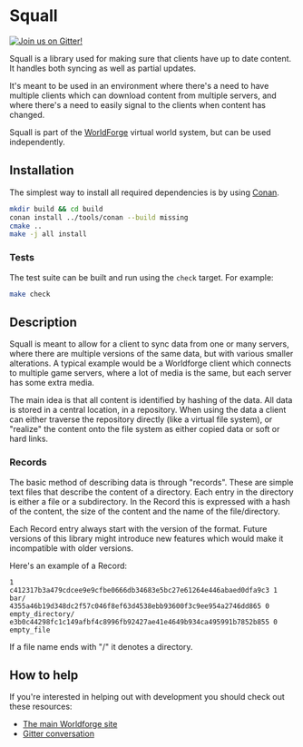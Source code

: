 # Squall

[![Join us on Gitter!](https://badges.gitter.im/Worldforge.svg)](https://gitter.im/Worldforge/Lobby)

Squall is a library used for making sure that clients have up to date content. It handles both syncing as well as partial updates.

It's meant to be used in an environment where there's a need to have multiple clients which can download content from multiple servers, and where there's a need to easily signal to the clients when content has changed.

Squall is part of the [WorldForge](http://worldforge.org/ "The main Worldforge site") virtual world system, but can be used independently.

## Installation

The simplest way to install all required dependencies is by using [Conan](https://www.conan.io).

```bash
mkdir build && cd build
conan install ../tools/conan --build missing
cmake ..
make -j all install
```

### Tests

The test suite can be built and run using the ```check``` target. For example:

```bash
make check
```

## Description

Squall is meant to allow for a client to sync data from one or many servers, where there are multiple versions of the same data, but with various smaller alterations. A typical example would be a Worldforge client which connects to multiple game servers, where a lot of media is the same, but each server has some extra media.

The main idea is that all content is identified by hashing of the data. All data is stored in a central location, in a repository. When using the data a client can either traverse the repository directly (like a virtual file system), or "realize" the content onto the file system as either copied data or soft or hard links.

### Records

The basic method of describing data is through "records". These are simple text files that describe the content of a directory. Each entry in the directory is either a file or a subdirectory. In the Record this is expressed with a hash of the content, the size of the content and the name of the file/directory.

Each Record entry always start with the version of the format. Future versions of this library might introduce new features which would make it incompatible with older versions.

Here's an example of a Record:

```
1
c412317b3a479cdcee9e9cfbe0666db34683e5bc27e61264e446abaed0dfa9c3 1 bar/
4355a46b19d348dc2f57c046f8ef63d4538ebb93600f3c9ee954a2746dd865 0 empty_directory/
e3b0c44298fc1c149afbf4c8996fb92427ae41e4649b934ca495991b7852b855 0 empty_file
```

If a file name ends with "/" it denotes a directory.

## How to help

If you're interested in helping out with development you should check out these resources:

* [The main Worldforge site](http://worldforge.org/ "The main Worldforge site")
* [Gitter conversation](https://gitter.im/Worldforge/Lobby "Gitter conversation")

